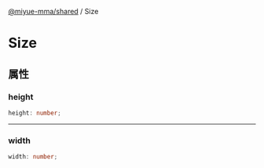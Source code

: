[@miyue-mma/shared](../index.md) / Size

# Size

## 属性

### height

```ts
height: number;
```

***

### width

```ts
width: number;
```
